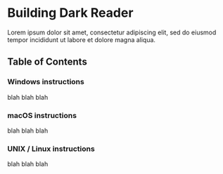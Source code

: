 # Building Dark Reader

Lorem ipsum dolor sit amet, consectetur adipiscing elit, sed do eiusmod tempor incididunt ut labore et dolore magna aliqua.

## Table of Contents


### Windows instructions

blah blah blah


### macOS instructions

blah blah blah

### UNIX / Linux instructions

blah blah blah
